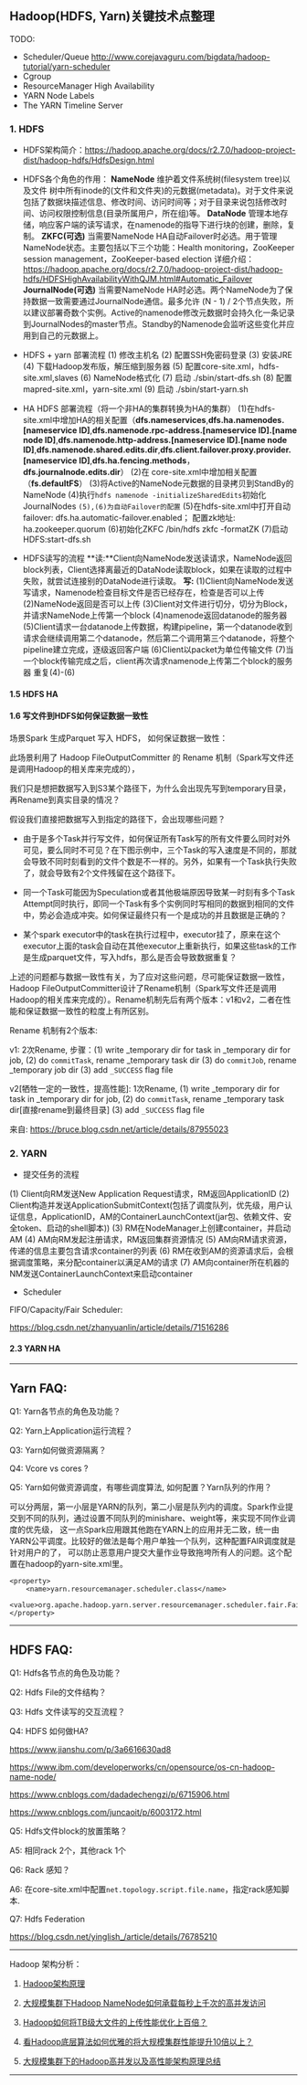 ## Hadoop(HDFS, Yarn)关键技术点整理

TODO:

* Scheduler/Queue http://www.corejavaguru.com/bigdata/hadoop-tutorial/yarn-scheduler
* Cgroup
* ResourceManager High Availability
* YARN Node Labels
* The YARN Timeline Server


### 1. HDFS

* HDFS架构简介：https://hadoop.apache.org/docs/r2.7.0/hadoop-project-dist/hadoop-hdfs/HdfsDesign.html
 
* HDFS各个角色的作用：
  **NameNode**
维护着文件系统树(filesystem tree)以及文件 树中所有inode的(文件和文件夹)的元数据(metadata)。对于文件来说包括了数据块描述信息、修改时间、访问时间等；对于目录来说包括修改时间、访问权限控制信息(目录所属用户，所在组)等。
 **DataNode**
管理本地存储，响应客户端的读写请求，在namenode的指导下进行块的创建，删除，复制。
 **ZKFC(可选)**
当需要NameNode HA自动Failover时必选。用于管理NameNode状态。主要包括以下三个功能：Health monitoring，ZooKeeper session management，ZooKeeper-based election
详细介绍：https://hadoop.apache.org/docs/r2.7.0/hadoop-project-dist/hadoop-hdfs/HDFSHighAvailabilityWithQJM.html#Automatic_Failover
 **JournalNode(可选)**
 当需要NameNode HA时必选。两个NameNode为了保持数据一致需要通过JournalNode通信。最多允许 (N - 1) / 2个节点失败，所以建议部署奇数个实例。Active的namenode修改元数据时会持久化一条记录到JournalNodes的master节点。Standby的Namenode会监听这些变化并应用到自己的元数据上。
 
* HDFS + yarn 部署流程
 (1) 修改主机名
 (2) 配置SSH免密码登录
 (3) 安装JRE
 (4) 下载Hadoop发布版，解压缩到服务器
 (5) 配置core-site.xml，hdfs-site.xml,slaves
 (6) NameNode格式化
 (7) 启动 ./sbin/start-dfs.sh
 (8) 配置mapred-site.xml，yarn-site.xml
 (9) 启动 ./sbin/start-yarn.sh
 
* HA HDFS 部署流程（将一个非HA的集群转换为HA的集群）
 (1)在hdfs-site.xml中增加HA的相关配置（**dfs.nameservices**,**dfs.ha.namenodes.[nameservice ID]**,**dfs.namenode.rpc-address.[nameservice ID].[name node ID]**,**dfs.namenode.http-address.[nameservice ID].[name node ID]**,**dfs.namenode.shared.edits.dir**,**dfs.client.failover.proxy.provider.[nameservice ID]**,**dfs.ha.fencing.methods**，**dfs.journalnode.edits.dir**）
 (2)在 core-site.xml中增加相关配置（**fs.defaultFS**）
 (3)将Active的NameNode元数据的目录拷贝到StandBy的NameNode
 (4)执行`hdfs namenode -initializeSharedEdits`初始化JournalNodes
 `(5),(6)为自动Failover的配置`
 (5)在hdfs-site.xml中打开自动failover:
 dfs.ha.automatic-failover.enabled；
 配置zk地址:
 ha.zookeeper.quorum
 (6)初始化ZKFC
 /bin/hdfs zkfc -formatZK
 (7)启动HDFS:start-dfs.sh
 
* HDFS读写的流程 
**读:**Client向NameNode发送读请求，NameNode返回block列表，Client选择离最近的DataNode读取block，如果在读取的过程中失败，就尝试连接别的DataNode进行读取。
**写:**
(1)Client向NameNode发送写请求，Namenode检查目标文件是否已经存在，检查是否可以上传
(2)NameNode返回是否可以上传
(3)Client对文件进行切分，切分为Block，并请求NameNode上传第一个block
(4)namenode返回datanode的服务器
(5)Client请求一台datanode上传数据，构建pipeline，第一个datanode收到请求会继续调用第二个datanode，然后第二个调用第三个datanode，将整个pipeline建立完成，逐级返回客户端
(6)Client以packet为单位传输文件
(7)当一个block传输完成之后，client再次请求namenode上传第二个block的服务器 重复(4)-(6)

#### 1.5 HDFS HA

#### 1.6 写文件到HDFS如何保证数据一致性

场景Spark 生成Parquet 写入 HDFS， 如何保证数据一致性：

此场景利用了 Hadoop FileOutputCommitter 的 Rename 机制（Spark写文件还是调用Hadoop的相关库来完成的），

我们只是想把数据写入到S3某个路径下，为什么会出现先写到temporary目录，再Rename到真实目录的情况？

假设我们直接把数据写入到指定的路径下，会出现哪些问题？

* 由于是多个Task并行写文件，如何保证所有Task写的所有文件要么同时对外可见，要么同时不可见？在下图示例中，三个Task的写入速度是不同的，那就会导致不同时刻看到的文件个数是不一样的。另外，如果有一个Task执行失败了，就会导致有2个文件残留在这个路径下。

* 同一个Task可能因为Speculation或者其他极端原因导致某一时刻有多个Task Attempt同时执行，即同一个Task有多个实例同时写相同的数据到相同的文件中，势必会造成冲突。如何保证最终只有一个是成功的并且数据是正确的？

* 某个spark executor中的task在执行过程中，executor挂了，原来在这个executor上面的task会自动在其他executor上重新执行，如果这些task的工作是生成parquet文件，写入hdfs，那么是否会导致数据重复？

上述的问题都与数据一致性有关，为了应对这些问题，尽可能保证数据一致性，Hadoop FileOutputCommitter设计了Rename机制（Spark写文件还是调用Hadoop的相关库来完成的）。Rename机制先后有两个版本：v1和v2，二者在性能和保证数据一致性的粒度上有所区别。

Rename 机制有2个版本:

v1: 2次Rename, 步骤：(1) write _temporary dir for task in _temporary dir for job, (2) do `commitTask`, rename _temporary task dir (3) do `commitJob`, rename _temporary job dir (3) add `_SUCCESS` flag file

v2[牺牲一定的一致性，提高性能]: 1次Rename, (1) write _temporary dir for task in _temporary dir for job, (2) do `commitTask`, rename _temporary task dir[直接rename到最终目录] (3) add `_SUCCESS` flag file

来自: https://bruce.blog.csdn.net/article/details/87955023
 
### 2. YARN

* 提交任务的流程

(1) Client向RM发送New Application Request请求，RM返回ApplicationID
(2) Client构造并发送ApplicationSubmitContext(包括了调度队列，优先级，用户认证信息，ApplicationID，AM的ContainerLaunchContext(jar包、依赖文件、安全token、启动的shell脚本))
(3) RM在NodeManager上创建container，并启动AM
(4) AM向RM发起注册请求，RM返回集群资源情况
(5) AM向RM请求资源，传递的信息主要包含请求container的列表
(6) RM在收到AM的资源请求后，会根据调度策略，来分配container以满足AM的请求
(7) AM向container所在机器的NM发送ContainerLaunchContext来启动container

* Scheduler 

FIFO/Capacity/Fair Scheduler:

https://blog.csdn.net/zhanyuanlin/article/details/71516286

#### 2.3 YARN HA


---

## Yarn FAQ:

Q1: Yarn各节点的角色及功能？

Q2: Yarn上Application运行流程？

Q3: Yarn如何做资源隔离？

Q4: Vcore vs cores ?

Q5: Yarn如何做资源调度，有哪些调度算法, 如何配置？Yarn队列的作用？

可以分两层，第一小层是YARN的队列，第二小层是队列内的调度。Spark作业提交到不同的队列，通过设置不同队列的minishare、weight等，来实现不同作业调度的优先级，
这一点Spark应用跟其他跑在YARN上的应用并无二致，统一由YARN公平调度。比较好的做法是每个用户单独一个队列，这种配置FAIR调度就是针对用户的了，
可以防止恶意用户提交大量作业导致拖垮所有人的问题。这个配置在hadoop的yarn-site.xml里。

```
<property>
    <name>yarn.resourcemanager.scheduler.class</name>
    <value>org.apache.hadoop.yarn.server.resourcemanager.scheduler.fair.FairScheduler</value>
</property>
```

---

## HDFS FAQ:

Q1: Hdfs各节点的角色及功能？

Q2: Hdfs File的文件结构？

Q3: Hdfs 文件读写的交互流程？

Q4: HDFS 如何做HA?

https://www.jianshu.com/p/3a6616630ad8

https://www.ibm.com/developerworks/cn/opensource/os-cn-hadoop-name-node/

https://www.cnblogs.com/dadadechengzi/p/6715906.html

https://www.cnblogs.com/juncaoit/p/6003172.html

Q5: Hdfs文件block的放置策略？

A5: 相同rack 2个，其他rack 1个

Q6: Rack 感知？

A6: 在core-site.xml中配置`net.topology.script.file.name`，指定rack感知脚本.

Q7: Hdfs Federation

https://blog.csdn.net/yinglish_/article/details/76785210


---

Hadoop 架构分析：

1. [Hadoop架构原理](http://mp.weixin.qq.com/s?__biz=MzU0OTk3ODQ3Ng==&mid=2247483809&idx=1&sn=a8d087c21171bf164fcda389ada9404a&chksm=fba6e9a2ccd160b4e1423c6d142b18849ded66cfdc1477e4d601e44f832d7026b64d80af8db1&mpshare=1&scene=24&srcid=#rd)

2. [大规模集群下Hadoop NameNode如何承载每秒上千次的高并发访问](http://mp.weixin.qq.com/s?__biz=MzU0OTk3ODQ3Ng==&mid=2247483821&idx=1&sn=872dad184dc230a1988973d3023eb837&chksm=fba6e9aeccd160b80a5c4c7957f045057bfff64bf5769eac976a2191d42511f14ff4cdabb5db&mpshare=1&scene=24&srcid=#rd)

3. [Hadoop如何将TB级大文件的上传性能优化上百倍？](http://mp.weixin.qq.com/s?__biz=MzU0OTk3ODQ3Ng==&mid=2247483830&idx=1&sn=ae6be8cf2f1361044de9577170afd887&chksm=fba6e9b5ccd160a3ca904630c2d634fbe5c302f6b5d8350de23eabbacd1f499c7d00bce47344&mpshare=1&scene=24&srcid=#rd)

4. [看Hadoop底层算法如何优雅的将大规模集群性能提升10倍以上？](http://mp.weixin.qq.com/s?__biz=MzU0OTk3ODQ3Ng==&mid=2247483900&idx=1&sn=f7d66378d68306ee3732e1e7ba60561a&chksm=fba6e9ffccd160e9cd1f9843e2abcb411c67adfcafbab1715401da1bedbf6a010e6821508057&mpshare=1&scene=24&srcid=#rd)

5. [大规模集群下的Hadoop高并发以及高性能架构原理总结](http://mp.weixin.qq.com/s?__biz=MzU0OTk3ODQ3Ng==&mid=2247483932&idx=1&sn=02849bfdb31d708df28a3f689b7a8ffc&chksm=fba6ea1fccd163096ba2fe2984444683308efb7b420e2174be225af4f709e47436dc63bc17dd&mpshare=1&scene=24&srcid=#rd)

---


